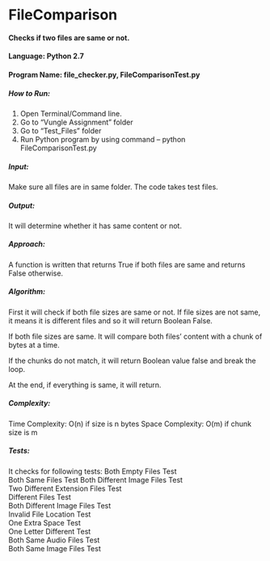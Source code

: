 # FileComparison

#### Checks if two files are same or not.

#### Language: Python 2.7
#### Program Name:  file_checker.py, FileComparisonTest.py

##### How to Run:
1.	Open Terminal/Command line.
2.	Go to “Vungle Assignment” folder
3.	Go to “Test_Files” folder
4.	Run Python program by using command – python FileComparisonTest.py


##### Input:
Make sure all files are in same folder.
The code takes test files.

##### Output:
It will determine whether it has same content or not.

##### Approach:
A function is written that returns True if both files are same and returns False otherwise.

##### Algorithm:

First it will check if both file sizes are same or not. 
If file sizes are not same, it means it is different files and so it will return Boolean False. 

If both file sizes are same. 
It will compare both files’ content with a chunk of bytes at a time. 

If the chunks do not match, it will return Boolean value false and break the loop. 

At the end, if everything is same, it will return. 


##### Complexity:
 Time Complexity: O(n) if size is n bytes 
 Space Complexity: O(m) if chunk size is m 


##### Tests:
It checks for following tests: 
Both Empty Files Test   
Both Same Files Test 
Both Different Image Files Test  
Two Different Extension Files Test  
Different Files Test   
Both Different Image Files Test  
Invalid File Location Test  
One Extra Space Test  
One Letter Different Test  
Both Same Audio Files Test  
Both Same Image Files Test  
